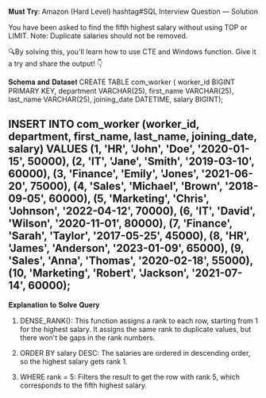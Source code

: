 𝐌𝐮𝐬𝐭 𝐓𝐫𝐲: Amazon (Hard Level) hashtag#SQL Interview Question — Solution

You have been asked to find the fifth highest salary without using TOP or LIMIT. Note: Duplicate salaries should not be removed.

🔍By solving this, you'll learn how to use CTE and Windows function. Give it a try and share the output! 👇

𝐒𝐜𝐡𝐞𝐦𝐚 𝐚𝐧𝐝 𝐃𝐚𝐭𝐚𝐬𝐞𝐭
CREATE TABLE com_worker ( worker_id BIGINT PRIMARY KEY, department VARCHAR(25), first_name VARCHAR(25), last_name VARCHAR(25), joining_date DATETIME, salary BIGINT);

INSERT INTO com_worker (worker_id, department, first_name, last_name, joining_date, salary) VALUES  (1, 'HR', 'John', 'Doe', '2020-01-15', 50000), (2, 'IT', 'Jane', 'Smith', '2019-03-10', 60000), (3, 'Finance', 'Emily', 'Jones', '2021-06-20', 75000), (4, 'Sales', 'Michael', 'Brown', '2018-09-05', 60000), (5, 'Marketing', 'Chris', 'Johnson', '2022-04-12', 70000), (6, 'IT', 'David', 'Wilson', '2020-11-01', 80000), (7, 'Finance', 'Sarah', 'Taylor', '2017-05-25', 45000), (8, 'HR', 'James', 'Anderson', '2023-01-09', 65000), (9, 'Sales', 'Anna', 'Thomas', '2020-02-18', 55000), (10, 'Marketing', 'Robert', 'Jackson', '2021-07-14', 60000);
---------

𝐄𝐱𝐩𝐥𝐚𝐧𝐚𝐭𝐢𝐨𝐧 𝐭𝐨 𝐒𝐨𝐥𝐯𝐞 𝐐𝐮𝐞𝐫𝐲
1. DENSE_RANK(): This function assigns a rank to each row, starting from 1 for the highest salary. It assigns the same rank to duplicate values, but there won't be gaps in the rank numbers.

2. ORDER BY salary DESC: The salaries are ordered in descending order, so the highest salary gets rank 1.

3. WHERE rank = 5: Filters the result to get the row with rank 5, which corresponds to the fifth highest salary.